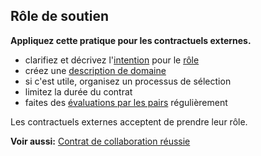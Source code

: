 ## Rôle de soutien

<summary>
<strong>Appliquez cette pratique pour les contractuels externes.</strong>
</summary>

- clarifiez et décrivez l'[intention](glossary:organizational-driver) pour le [rôle](section:role)
- créez une [description de domaine](section:clarify-domains)
- si c'est utile, organisez un processus de sélection
- limitez la durée du contrat
- faites des [évaluations par les pairs](section:peer-review) régulièrement

Les contractuels externes acceptent de prendre leur rôle.

**Voir aussi:** [Contrat de collaboration réussie](section:contract-for-successful-collaboration)